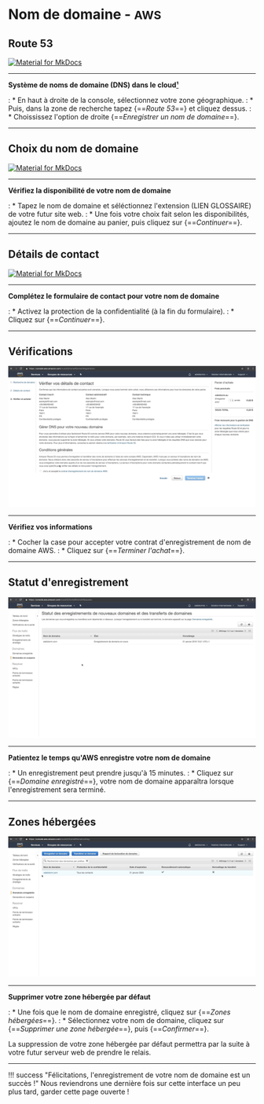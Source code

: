 # Nom de domaine - <small>AWS</small>

## Route 53

[![Material for MkDocs](assets/images/aws/nom-de-domaine/fr/1.gif)](assets/images/aws/nom-de-domaine/fr/1.gif)

***

**Système de noms de domaine (DNS) dans le cloud<a href="https://aws.amazon.com/fr/route53/" target="_blank">&#185;</a>**

:    * En haut à droite de la console, sélectionnez votre zone géographique.
:    * Puis, dans la zone de recherche tapez {==*Route 53*==} et cliquez dessus.
:    * Choississez l'option de droite {==*Enregistrer un nom de domaine*==}.

***

## Choix du nom de domaine

[![Material for MkDocs](assets/images/aws/nom-de-domaine/fr/2.gif)](assets/images/aws/nom-de-domaine/fr/2.gif)

***

**Vérifiez la disponibilité de votre nom de domaine**

:    * Tapez le nom de domaine et séléctionnez l'extension (LIEN GLOSSAIRE) de votre futur site web.
:    * Une fois votre choix fait selon les disponibilités, ajoutez le nom de domaine au panier, puis cliquez sur {==*Continuer*==}.

***

## Détails de contact

[![Material for MkDocs](assets/images/aws/nom-de-domaine/fr/3.gif)](assets/images/aws/nom-de-domaine/fr/3.gif)

***

**Complétez le formulaire de contact pour votre nom de domaine**

:    * Activez la protection de la confidentialité (à la fin du formulaire).
:    * Cliquez sur {==*Continuer*==}.

***

## Vérifications

[![Material for MkDocs](assets/images/aws/nom-de-domaine/fr/4.gif)](assets/images/aws/nom-de-domaine/fr/4.gif)

***

**Vérifiez vos informations**

:    * Cocher la case pour accepter votre contrat d'enregistrement de nom de domaine AWS.
:    * Cliquez sur {==*Terminer l'achat*==}.

***

## Statut d'enregistrement

[![Material for MkDocs](assets/images/aws/nom-de-domaine/fr/5.gif)](assets/images/aws/nom-de-domaine/fr/5.gif)

***

**Patientez le temps qu'AWS enregistre votre nom de domaine**

:    * Un enregistrement peut prendre jusqu'à 15 minutes.
:    * Cliquez sur {==*Domaine enregistré*==}, votre nom de domaine apparaîtra lorsque l'enregistrement sera terminé.

***

## Zones hébergées

[![Material for MkDocs](assets/images/aws/nom-de-domaine/fr/6.gif)](assets/images/aws/nom-de-domaine/fr/6.gif)

***

**Supprimer votre zone hébergée par défaut**

:    * Une fois que le nom de domaine enregistré, cliquez sur {==*Zones hébergées*==}.
:    * Sélectionnez votre nom de domaine, cliquez sur {==*Supprimer une zone hébergée*==}, puis {==*Confirmer*==}.<br>

La suppression de votre zone hébergée par défaut permettra par la suite à votre futur serveur web de prendre le relais.

***

!!! success "Félicitations, l'enregistrement de votre nom de domaine est un succès !"
    Nous reviendrons une dernière fois sur cette interface un peu plus tard, garder cette page ouverte !

